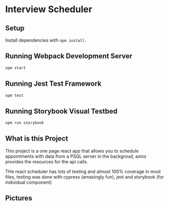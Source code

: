 # Interview Scheduler

## Setup

Install dependencies with `npm install`.

## Running Webpack Development Server

```sh
npm start
```

## Running Jest Test Framework

```sh
npm test
```

## Running Storybook Visual Testbed

```sh
npm run storybook
```

## What is this Project
This project is a one page react app that allows you to schedule appointments with data from a PSQL server in the backgroud, axios provides the resources for the api calls. 

THe react scheduler has lots of testing and almost 100% coverage in most files, testing was done with cypress (amazingly fun), jest and storybook (for individual component)

## Pictures


